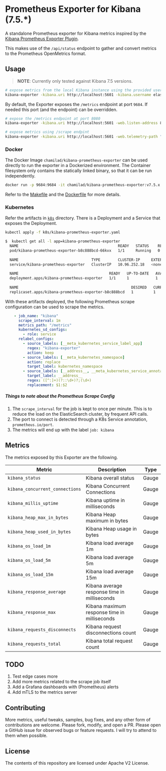 # Prometheus Exporter for Kibana (7.5.*)

A standalone Prometheus exporter for Kibana metrics inspired by the [Kibana Prometheus Exporter Plugin](https://github.com/pjhampton/kibana-prometheus-exporter/). 

This makes use of the `/api/status` endpoint to gather and convert metrics to the Prometheus OpenMetrics format.

## Usage

> **NOTE**: Currently only tested against Kibana 7.5 versions. 

```bash
# expose metrics from the local Kibana instance using the provided username and password
kibana-exporter -kibana.uri http://localhost:5601 -kibana.username elastic -kibana.password password
```

By default, the Exporter exposes the `/metrics` endpoint at port `9684`. If needed this port (and the endpoint) can be overridden.

```bash
# expose the /metrics endpoint at port 8080
kibana-exporter -kibana.uri http://localhost:5601 -web.listen-address 8080 
```

```bash
# expose metrics using /scrape endpint
kibana-exporter -kibana.uri http://localhost:5601 -web.telemetry-path "/scrape"
```

### Docker 
The Docker Image `chamilad/kibana-prometheus-exporter` can be used directly to run the exporter in a Dockerized environment. The Container filesystem only contains the statically linked binary, so that it can be run independently. 

```bash
docker run -p 9684:9684 -it chamilad/kibana-prometheus-exporter:v7.5.x.-latest -kibana.username elastic -kibana.password password -kibana.uri https://elasticcloud.kibana.aws.found.io
```

Refer to the [Makefile](Makefile) and the [Dockerfile](Dockerfile) for more details.

### Kubernetes
Refer the artifacts in [`k8s`](k8s) directory. There is a Deployment and a Service that exposes the Deployment. 

```bash
kubectl apply -f k8s/kibana-prometheus-exporter.yaml
```

```bash
$  kubectl get all -l app=kibana-prometheus-exporter
  NAME                                             READY   STATUS    RESTARTS   AGE
  pod/kibana-prometheus-exporter-b8c888bcd-66kvx   1/1     Running   0          16s
  
  NAME                                 TYPE        CLUSTER-IP     EXTERNAL-IP   PORT(S)    AGE
  service/kibana-prometheus-exporter   ClusterIP   10.96.252.18   <none>        9684/TCP   16s
  
  NAME                                         READY   UP-TO-DATE   AVAILABLE   AGE
  deployment.apps/kibana-prometheus-exporter   1/1     1            1           16s
  
  NAME                                                   DESIRED   CURRENT   READY   AGE
  replicaset.apps/kibana-prometheus-exporter-b8c888bcd   1         1         1       16s
```

With these artifacts deployed, the following Prometheus scrape configuration can be used to scrape the metrics.

```yaml
    - job_name: "kibana"
      scrape_interval: 1m
      metrics_path: "/metrics"
      kubernetes_sd_configs:
        - role: service
      relabel_configs:
        - source_labels: [__meta_kubernetes_service_label_app]
          regex: "kibana-exporter"
          action: keep
        - source_labels: [__meta_kubernetes_namespace]
          action: replace
          target_label: kubernetes_namespace
        - source_labels: [__address__, __meta_kubernetes_service_annotation_prometheus_io_port]
          target_label: __address__
          regex: ([^:]+)(?::\d+)?;(\d+)
          replacement: $1:$2
```

##### Things to note about the Prometheus Scrape Config
 
1. The `scrape_interval` for the job is kept to once per minute. This is to reduce the load on the ElasticSearch cluster, by frequent API calls.
2. The port to connect is detected through a K8s Service annotation, `prometheus.io/port`. 
3. The metrics will end up with the label `job: kibana`

## Metrics
The metrics exposed by this Exporter are the following.

| Metric | Description | Type |
|------- | ----------- | ---- |
| `kibana_status` | Kibana overall status | Gauge |
| `kibana_concurrent_connections` | Kibana Concurrent Connections | Gauge |
| `kibana_millis_uptime` | Kibana uptime in milliseconds | Gauge |
| `kibana_heap_max_in_bytes` | Kibana Heap maximum in bytes | Gauge |
| `kibana_heap_used_in_bytes` | Kibana Heap usage in bytes | Gauge |
| `kibana_os_load_1m` | Kibana load average 1m | Gauge |
| `kibana_os_load_5m` | Kibana load average 5m | Gauge |
| `kibana_os_load_15m` | Kibana load average 15m | Gauge |
| `kibana_response_average` | Kibana average response time in milliseconds | Gauge |
| `kibana_response_max` | Kibana maximum response time in milliseconds | Gauge |
| `kibana_requests_disconnects` | Kibana request disconnections count | Gauge |
| `kibana_requests_total` | Kibana total request count | Gauge |

## TODO
1. Test edge cases more
2. Add more metrics related to the scrape job itself
3. Add a Grafana dashboards with (Prometheus) alerts 
4. Add mTLS to the metrics server

## Contributing
More metrics, useful tweaks, samples, bug fixes, and any other form of contributions are welcome. Please fork, modify, and open a PR. Please open a GitHub issue for observed bugs or feature requests. I will try to attend to them when possible.

## License
The contents of this repository are licensed under Apache V2 License. 

